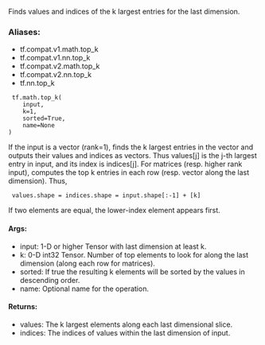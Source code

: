 Finds values and indices of the k largest entries for the last dimension.
### Aliases:
- tf.compat.v1.math.top_k
- tf.compat.v1.nn.top_k
- tf.compat.v2.math.top_k
- tf.compat.v2.nn.top_k
- tf.nn.top_k

```
 tf.math.top_k(
    input,
    k=1,
    sorted=True,
    name=None
)
```
If the input is a vector (rank=1), finds the k largest entries in the vector and outputs their values and indices as vectors. Thus values[j] is the j-th largest entry in input, and its index is indices[j].
For matrices (resp. higher rank input), computes the top k entries in each row (resp. vector along the last dimension). Thus,

```
 values.shape = indices.shape = input.shape[:-1] + [k]
```
If two elements are equal, the lower-index element appears first.
#### Args:
- input: 1-D or higher Tensor with last dimension at least k.
- k: 0-D int32 Tensor. Number of top elements to look for along the last dimension (along each row for matrices).
- sorted: If true the resulting k elements will be sorted by the values in descending order.
- name: Optional name for the operation.
#### Returns:
- values: The k largest elements along each last dimensional slice.
- indices: The indices of values within the last dimension of input.
